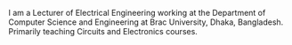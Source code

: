I am a Lecturer of Electrical Engineering working at the Department of Computer Science and Engineering at Brac University, Dhaka, Bangladesh. Primarily teaching Circuits and Electronics courses. 
